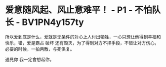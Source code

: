 # 爱意随风起、风止意难平！ - P1 - 不怕队长 - BV1PN4y157ty

所以爱到底是什么，爱就是无条件的对心上人付出牺牲，一心只想让他得到幸福和快乐，错，爱是霸占 破坏 还有毁灭，为了得到对方不择手段，不惜让对方伤心，必要的时候，一拍两散，与死俱复。

遇見你 我一定會想起你。